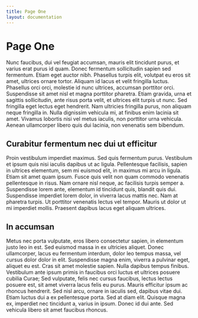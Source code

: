 ```yaml
---
title: Page One
layout: documentation
---
```


# Page One
Nunc faucibus, dui vel feugiat accumsan, mauris elit tincidunt purus, et varius
erat purus id quam. Donec fermentum sollicitudin sapien sed fermentum. Etiam
eget auctor nibh. Phasellus turpis elit, volutpat eu eros sit amet, ultrices
ornare tortor. Aliquam id lacus et velit fringilla luctus. Phasellus orci orci,
molestie id nunc ultrices, accumsan porttitor orci. Suspendisse sit amet nisl
et magna porttitor pharetra. Etiam gravida, urna et sagittis sollicitudin, ante
risus porta velit, et ultrices elit turpis ut nunc. Sed fringilla eget lectus
eget hendrerit. Nam ultricies fringilla purus, non aliquam neque fringilla in.
Nulla dignissim vehicula mi, at finibus enim lacinia sit amet. Vivamus lobortis
nisi vel metus iaculis, non porttitor urna vehicula. Aenean ullamcorper libero
quis dui lacinia, non venenatis sem bibendum.

## Curabitur fermentum nec dui ut efficitur
Proin vestibulum imperdiet maximus. Sed quis fermentum purus. Vestibulum et
ipsum quis nisi iaculis dapibus ut ac ligula. Pellentesque facilisis, sapien in
ultrices elementum, sem mi euismod elit, in maximus mi arcu in ligula. Etiam
sit amet quam ipsum. Fusce quis velit non quam commodo venenatis pellentesque
in risus. Nam ornare nisl neque, ac facilisis turpis semper a. Suspendisse
lorem ante, elementum id tincidunt quis, blandit quis dui. Suspendisse
imperdiet lorem dolor, in viverra lacus mattis nec. Nam at pharetra turpis. Ut
porttitor venenatis lectus vel tempor. Mauris ut dolor ut mi imperdiet mollis.
Praesent dapibus lacus eget aliquam ultrices.

## In accumsan
Metus nec porta vulputate, eros libero consectetur sapien, in elementum justo
leo in est. Sed euismod massa in ex ultricies aliquet. Donec ullamcorper, lacus
eu fermentum interdum, dolor leo tempus massa, vel cursus dolor dolor in elit.
Suspendisse magna enim, viverra a pulvinar eget, aliquet eu est. Cras sit amet
molestie sapien. Nulla dapibus tempus finibus. Vestibulum ante ipsum primis in
faucibus orci luctus et ultrices posuere cubilia Curae; Sed vulputate, felis
nec cursus faucibus, lectus lectus posuere est, sit amet viverra lacus felis eu
purus. Mauris efficitur ipsum ac rhoncus hendrerit. Sed nisl arcu, ornare in
iaculis sed, dapibus vitae dui. Etiam luctus dui a ex pellentesque porta. Sed
at diam elit. Quisque magna ex, imperdiet nec tincidunt a, varius in ipsum.
Donec id dui ante. Sed vehicula libero sit amet faucibus rhoncus.

